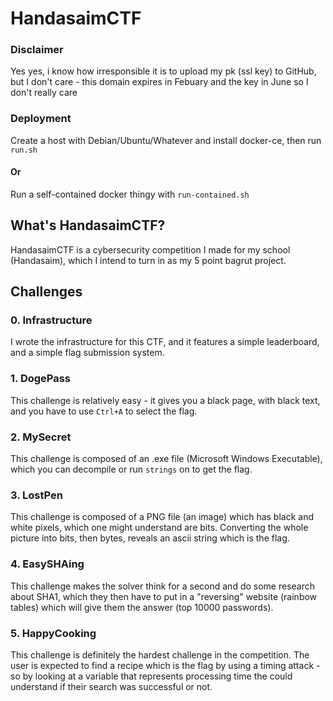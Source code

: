 # HandasaimCTF

### Disclaimer
Yes yes, i know how irresponsible it is to upload my pk (ssl key) to GitHub, but I don't care - this domain expires in Febuary and the key in June so I don't really care

### Deployment
Create a host with Debian/Ubuntu/Whatever and install docker-ce, then run `run.sh`

#### Or
Run a self-contained docker thingy with `run-contained.sh`

## What's HandasaimCTF?
HandasaimCTF is a cybersecurity competition I made for my school (Handasaim), which I intend to turn in as my 5 point bagrut project.

## Challenges
### 0. Infrastructure
I wrote the infrastructure for this CTF, and it features a simple leaderboard, and a simple flag submission system.

### 1. DogePass
This challenge is relatively easy - it gives you a black page, with black text, and you have to use `Ctrl+A` to select the flag.

### 2. MySecret
This challenge is composed of an .exe file (Microsoft Windows Executable), which you can decompile or run `strings` on to get the flag.

### 3. LostPen
This challenge is composed of a PNG file (an image) which has black and white pixels, which one might understand are bits. Converting the whole picture into bits, then bytes, reveals an ascii string which is the flag.

### 4. EasySHAing
This challenge makes the solver think for a second and do some research about SHA1, which they then have to put in a "reversing" website (rainbow tables) which will give them the answer (top 10000 passwords).

### 5. HappyCooking
This challenge is definitely the hardest challenge in the competition. The user is expected to find a recipe which is the flag by using a timing attack - so by looking at a variable that represents processing time the could understand if their search was successful or not.